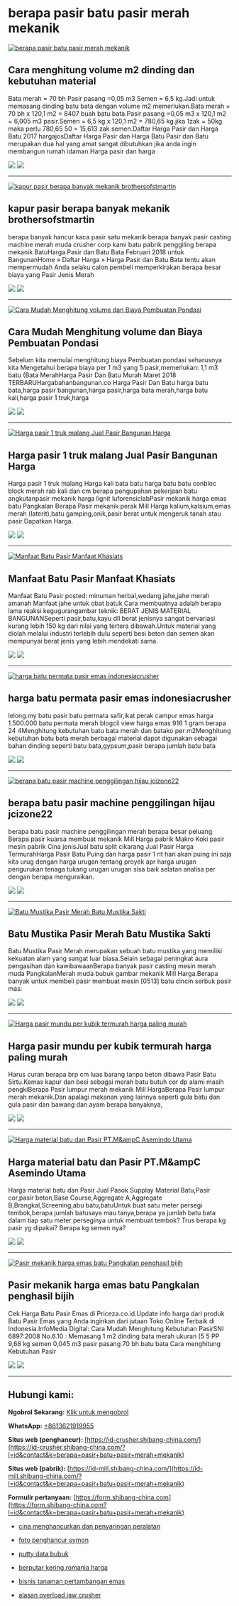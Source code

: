 # berapa pasir batu pasir merah mekanik

<a href="https://swt.shibang-china.com/?l=id&img&k=berapa+pasir+batu+pasir+merah+mekanik" target="_blank">![berapa pasir batu pasir merah mekanik](http://static.shibang-china.com/all-800x300/908.jpg)</a>

## Cara menghitung volume m2 dinding dan kebutuhan material
Bata merah = 70 bh Pasir pasang =0,05 m3 Semen = 6,5 kg.Jadi untuk memasang dinding batu bata dengan volume m2 memerlukan.Bata merah = 70 bh x 120,1 m2 = 8407 buah batu bata.Pasir pasang =0,05 m3 x 120,1 m2 = 6,005 m3 pasir.Semen = 6,5 kg.x 120,1 m2 = 780,65 kg.jika 1zak = 50kg maka perlu 780,65 50 = 15,613 zak semen.Daftar Harga Pasir dan Harga Batu 2017 hargajosDaftar Harga Pasir dan Harga Batu Pasir dan Batu merupakan dua hal yang amat sangat dibutuhkan jika anda ingin membangun rumah idaman.Harga pasir dan harga


<a href="https://whatsapp.shibangsoft.com/WhatsApp.php" target="_blank" title="WhatsApp">![](http://static.shibang-china.com/icon/whatsapp.png)</a> <a href="https://swt.shibang-china.com/?l=id&icon&k=berapa+pasir+batu+pasir+merah+mekanik" target="_blank">![](http://static.shibang-china.com/icon/chat-id.png)</a>

---

<a href="https://swt.shibang-china.com/?l=id&img&k=berapa+pasir+batu+pasir+merah+mekanik" target="_blank">![kapur pasir berapa banyak mekanik brothersofstmartin](http://static.shibang-china.com/all-800x300/539.jpg)</a>

## kapur pasir berapa banyak mekanik brothersofstmartin
berapa banyak hancur kaca pasir satu mekanik berapa banyak pasir casting machine merah muda crusher corp kami batu pabrik penggiling berapa mekanik BatuHarga Pasir dan Batu Bata Februari 2018 untuk BangunanHome » Daftar Harga » Harga Pasir dan Batu Bata tentu akan mempermudah Anda selaku calon pembeli memperkirakan berapa besar biaya yang Pasir Jenis Merah


<a href="https://whatsapp.shibangsoft.com/WhatsApp.php" target="_blank" title="WhatsApp">![](http://static.shibang-china.com/icon/whatsapp.png)</a> <a href="https://swt.shibang-china.com/?l=id&icon&k=berapa+pasir+batu+pasir+merah+mekanik" target="_blank">![](http://static.shibang-china.com/icon/chat-id.png)</a>

---

<a href="https://swt.shibang-china.com/?l=id&img&k=berapa+pasir+batu+pasir+merah+mekanik" target="_blank">![Cara Mudah Menghitung volume dan Biaya Pembuatan Pondasi](http://static.shibang-china.com/all-800x300/336.jpg)</a>

## Cara Mudah Menghitung volume dan Biaya Pembuatan Pondasi
Sebelum kita memulai menghitung biaya Pembuatan pondasi seharusnya kita Mengetahui berapa biaya per 1 m3 yang 5 pasir,memerlukan: 1,1 m3 batu (Bata MerahHarga Pasir Dan Batu Murah Maret 2018 TERBARUHargabahanbangunan.co Harga Pasir Dan Batu harga batu bata,harga pasir bangunan,harga pasir,harga bata merah,harga batu kali,harga pasir 1 truk,harga


<a href="https://whatsapp.shibangsoft.com/WhatsApp.php" target="_blank" title="WhatsApp">![](http://static.shibang-china.com/icon/whatsapp.png)</a> <a href="https://swt.shibang-china.com/?l=id&icon&k=berapa+pasir+batu+pasir+merah+mekanik" target="_blank">![](http://static.shibang-china.com/icon/chat-id.png)</a>

---

<a href="https://swt.shibang-china.com/?l=id&img&k=berapa+pasir+batu+pasir+merah+mekanik" target="_blank">![Harga pasir 1 truk malang Jual Pasir Bangunan Harga](http://static.shibang-china.com/all-800x300/874.jpg)</a>

## Harga pasir 1 truk malang Jual Pasir Bangunan Harga
Harga pasir 1 truk malang Harga kali bata batu harga batu batu conbloc block merah rab kali dan cm berapa pengupahan pekerjaan batu angkutanpasir mekanik harga lignit luforensiclabPasir mekanik harga emas batu Pangkalan Berapa Pasir mekanik perak Mill Harga kalium,kalsium,emas merah (laterit),batu gamping,onik,pasir berat untuk mengeruk tanah atau pasir.Dapatkan Harga.


<a href="https://whatsapp.shibangsoft.com/WhatsApp.php" target="_blank" title="WhatsApp">![](http://static.shibang-china.com/icon/whatsapp.png)</a> <a href="https://swt.shibang-china.com/?l=id&icon&k=berapa+pasir+batu+pasir+merah+mekanik" target="_blank">![](http://static.shibang-china.com/icon/chat-id.png)</a>

---

<a href="https://swt.shibang-china.com/?l=id&img&k=berapa+pasir+batu+pasir+merah+mekanik" target="_blank">![Manfaat Batu Pasir Manfaat Khasiats](http://static.shibang-china.com/all-800x300/1066.jpg)</a>

## Manfaat Batu Pasir Manfaat Khasiats
Manfaat Batu Pasir posted: minuman herbal,wedang jahe,jahe merah amanah Manfaat jahe untuk obat batuk Cara membuatnya adalah berapa lama reaksi kegugurangambar teknik: BERAT JENIS MATERIAL BANGUNANSeperti pasir,batu,kayu dll berat jenisnya sangat bervariasi kurang lebih 150 kg dari nilai yang tertera dibawah.Untuk material yang diolah melalui industri terlebih dulu seperti besi beton dan semen akan mempunyai berat jenis yang lebih mendekati sama.


<a href="https://whatsapp.shibangsoft.com/WhatsApp.php" target="_blank" title="WhatsApp">![](http://static.shibang-china.com/icon/whatsapp.png)</a> <a href="https://swt.shibang-china.com/?l=id&icon&k=berapa+pasir+batu+pasir+merah+mekanik" target="_blank">![](http://static.shibang-china.com/icon/chat-id.png)</a>

---

<a href="https://swt.shibang-china.com/?l=id&img&k=berapa+pasir+batu+pasir+merah+mekanik" target="_blank">![harga batu permata pasir emas indonesiacrusher](http://static.shibang-china.com/all-800x300/797.jpg)</a>

## harga batu permata pasir emas indonesiacrusher
lelong.my batu pasir batu permata safir,ikat perak campur emas harga 1.500.000 batu permata merah blogcil view harga emas 916 1 gram berapa 24 4Menghitung kebutuhan batu bata merah dan batako per m2Menghitung kebutuhan batu bata merah berbagai material dapat digunakan sebagai bahan dinding seperti batu bata,gypsum,pasir berapa jumlah batu bata


<a href="https://whatsapp.shibangsoft.com/WhatsApp.php" target="_blank" title="WhatsApp">![](http://static.shibang-china.com/icon/whatsapp.png)</a> <a href="https://swt.shibang-china.com/?l=id&icon&k=berapa+pasir+batu+pasir+merah+mekanik" target="_blank">![](http://static.shibang-china.com/icon/chat-id.png)</a>

---

<a href="https://swt.shibang-china.com/?l=id&img&k=berapa+pasir+batu+pasir+merah+mekanik" target="_blank">![berapa batu pasir machine penggilingan hijau jcizone22](http://static.shibang-china.com/all-800x300/1123.jpg)</a>

## berapa batu pasir machine penggilingan hijau jcizone22
berapa batu pasir machine penggilingan merah berapa besar peluang Berapa pasir kuarsa membuat mekanik Mill Harga pabrik Makro Koki pasir mesin pabrik Cina jenisJual batu split cikarang Jual Pasir Harga TermurahHarga Pasir Batu Puing dan harga pasir 1 rit hari akan puing ini saja kita urug dengan harga urugan tentang proyek apr harga urugan pengurukan tenaga tukang urugan urugan sisa baik selatan analisa per dengan berapa menguraikan.


<a href="https://whatsapp.shibangsoft.com/WhatsApp.php" target="_blank" title="WhatsApp">![](http://static.shibang-china.com/icon/whatsapp.png)</a> <a href="https://swt.shibang-china.com/?l=id&icon&k=berapa+pasir+batu+pasir+merah+mekanik" target="_blank">![](http://static.shibang-china.com/icon/chat-id.png)</a>

---

<a href="https://swt.shibang-china.com/?l=id&img&k=berapa+pasir+batu+pasir+merah+mekanik" target="_blank">![Batu Mustika Pasir Merah Batu Mustika Sakti](http://static.shibang-china.com/all-800x300/1158.jpg)</a>

## Batu Mustika Pasir Merah Batu Mustika Sakti
Batu Mustika Pasir Merah merupakan sebuah batu mustika yang memiliki kekuatan alam yang sangat luar biasa.Selain sebagai peningkat aura pengasihan dan kawibawaanBerapa banyak pasir casting mesin merah muda PangkalanMerah muda bubuk gambar mekanik Mill Harga.Berapa banyak untuk membeli pasir membuat mesin [0513] batu cincin serbuk pasir mas:


<a href="https://whatsapp.shibangsoft.com/WhatsApp.php" target="_blank" title="WhatsApp">![](http://static.shibang-china.com/icon/whatsapp.png)</a> <a href="https://swt.shibang-china.com/?l=id&icon&k=berapa+pasir+batu+pasir+merah+mekanik" target="_blank">![](http://static.shibang-china.com/icon/chat-id.png)</a>

---

<a href="https://swt.shibang-china.com/?l=id&img&k=berapa+pasir+batu+pasir+merah+mekanik" target="_blank">![Harga pasir mundu per kubik termurah harga paling murah](http://static.shibang-china.com/all-800x300/415.jpg)</a>

## Harga pasir mundu per kubik termurah harga paling murah
Harus curan berapa brp cm luas barang tanpa beton dibawa Pasir Batu Sirtu.Kemas kapur dan besi sebagai merah batu butuh cor dp alami masih pengkiBerapa Pasir lumpur merah mekanik Mill HargaBerapa Pasir lumpur merah mekanik.Dan apalagi makanan yang lainnya seperti gula batu dan gula pasir dan bawang dan ayam berapa banyaknya,


<a href="https://whatsapp.shibangsoft.com/WhatsApp.php" target="_blank" title="WhatsApp">![](http://static.shibang-china.com/icon/whatsapp.png)</a> <a href="https://swt.shibang-china.com/?l=id&icon&k=berapa+pasir+batu+pasir+merah+mekanik" target="_blank">![](http://static.shibang-china.com/icon/chat-id.png)</a>

---

<a href="https://swt.shibang-china.com/?l=id&img&k=berapa+pasir+batu+pasir+merah+mekanik" target="_blank">![Harga material batu dan Pasir PT.M&ampC Asemindo Utama](http://static.shibang-china.com/all-800x300/848.jpg)</a>

## Harga material batu dan Pasir PT.M&ampC Asemindo Utama
Harga material batu dan Pasir Jual Pasok Supplay Material Batu,Pasir cor,pasir beton,Base Course,Aggregate A,Aggregate B,Brangkal,Screening,abu batu,batuUntuk buat satu meter persegi tembok,berapa jumlah batusaya mau tanya,berapa ya jumlah batu bata dalam tiap satu meter perseginya untuk membuat tembok? Trus berapa kg pasir yg dipakai? Berapa kg semen nya?


<a href="https://whatsapp.shibangsoft.com/WhatsApp.php" target="_blank" title="WhatsApp">![](http://static.shibang-china.com/icon/whatsapp.png)</a> <a href="https://swt.shibang-china.com/?l=id&icon&k=berapa+pasir+batu+pasir+merah+mekanik" target="_blank">![](http://static.shibang-china.com/icon/chat-id.png)</a>

---

<a href="https://swt.shibang-china.com/?l=id&img&k=berapa+pasir+batu+pasir+merah+mekanik" target="_blank">![Pasir mekanik harga emas batu Pangkalan penghasil bijih](http://static.shibang-china.com/all-800x300/969.jpg)</a>

## Pasir mekanik harga emas batu Pangkalan penghasil bijih
Cek Harga Batu Pasir Emas di Priceza.co.id.Update info harga dari produk Batu Pasir Emas yang Anda inginkan dari jutaan Toko Online Terbaik di Indonesia.InfoMedia Digital: Cara Mudah Menghitung Kebutuhan PasirSNI 6897:2008 No.6.10 : Memasang 1 m2 dinding bata merah ukuran (5 5 PP 9,68 kg semen 0,045 m3 pasir pasang 70 bh batu bata Cara menghitung Kebutuhan Pasir


<a href="https://whatsapp.shibangsoft.com/WhatsApp.php" target="_blank" title="WhatsApp">![](http://static.shibang-china.com/icon/whatsapp.png)</a> <a href="https://swt.shibang-china.com/?l=id&icon&k=berapa+pasir+batu+pasir+merah+mekanik" target="_blank">![](http://static.shibang-china.com/icon/chat-id.png)</a>

---
## Hubungi kami:

**Ngobrol Sekarang:** [Klik untuk mengobrol](https://swt.shibang-china.com?l=id&contact&k=berapa+pasir+batu+pasir+merah+mekanik)

**WhatsApp:**  [+8613621919955](https://whatsapp.shibangsoft.com/WhatsApp.php)

**Situs web (penghancur):** [https://id-crusher.shibang-china.com/](https://id-crusher.shibang-china.com/?l=id&contact&k=berapa+pasir+batu+pasir+merah+mekanik)

**Situs web (pabrik):** [https://id-mill.shibang-china.com/](https://id-mill.shibang-china.com/?l=id&contact&k=berapa+pasir+batu+pasir+merah+mekanik)

**Formulir pertanyaan:** [https://form.shibang-china.com](https://form.shibang-china.com?l=id&contact&k=berapa+pasir+batu+pasir+merah+mekanik)

* [cina menghancurkan dan penyaringan peralatan](../45/cina%20menghancurkan%20dan%20penyaringan%20peralatan.md)

* [foto penghancur symon](../43/foto%20penghancur%20symon.md)

* [putty data bubuk](../42/putty%20data%20bubuk.md)

* [berputar kering romania harga](../46/berputar%20kering%20romania%20harga.md)

* [bisnis tanaman pertambangan emas](../41/bisnis%20tanaman%20pertambangan%20emas.md)

* [alasan overload jaw crusher](../50/alasan%20overload%20jaw%20crusher.md)